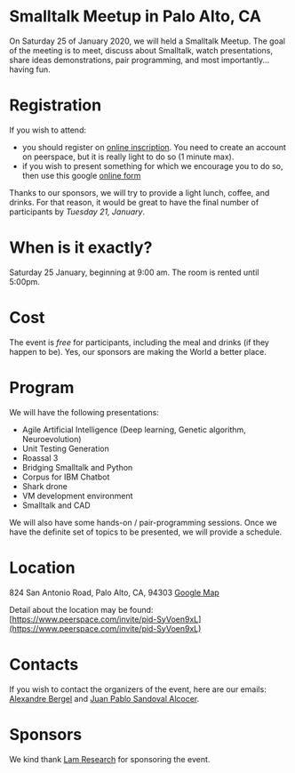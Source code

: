 
# Smalltalk Meetup in Palo Alto, CA

On Saturday 25 of January 2020, we will held a Smalltalk Meetup. The goal of the meeting is to meet, discuss about Smalltalk, watch presentations, share ideas demonstrations, pair programming, and most importantly... having fun.

# Registration

If you wish to attend:

- you should register on [online inscription](https://www.peerspace.com/invite/pid-SyVoen9xL). You need to create an account on peerspace, but it is really light to do so (1 minute max).
- if you wish to present something for which we encourage you to do so, then use this google [online form](https://forms.gle/PJkQJNVLV95ACy8DA)

Thanks to our sponsors, we will try to provide a light lunch, coffee, and drinks. For that reason, it would be great to have the final number of participants by *Tuesday 21, January*. 

# When is it exactly?

Saturday 25 January, beginning at 9:00 am. The room is rented until 5:00pm. 

# Cost 

The event is _free_ for participants, including the meal and drinks (if they happen to be). Yes, our sponsors are making the World a better place. 

# Program

We will have the following presentations:

- Agile Artificial Intelligence (Deep learning, Genetic algorithm, Neuroevolution)
- Unit Testing Generation 
- Roassal 3
- Bridging Smalltalk and Python
- Corpus for IBM Chatbot
- Shark drone
- VM development environment
- Smalltalk and CAD

We will also have some hands-on / pair-programming sessions.
Once we have the definite set of topics to be presented, we will provide a schedule.

# Location 

824 San Antonio Road,
Palo Alto, CA, 94303
[Google Map](https://www.google.com/maps?daddr=824+San+Antonio+Road,+Palo+Alto,+CA+94303)

Detail about the location may be found: [https://www.peerspace.com/invite/pid-SyVoen9xL](https://www.peerspace.com/invite/pid-SyVoen9xL)

# Contacts

If you wish to contact the organizers of the event, here are our emails: [Alexandre Bergel](alexandre.bergel@me.com) and [Juan Pablo Sandoval Alcocer](juampiboy@gmail.com).

# Sponsors

We kind thank [Lam Research](https://www.lamresearch.com) for sponsoring the event.


